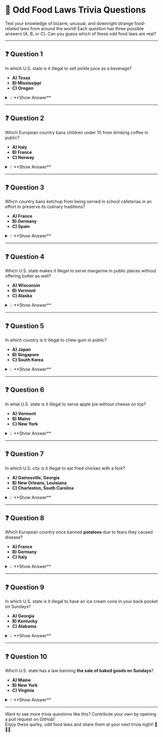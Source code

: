 # 🍕 **Odd Food Laws Trivia Questions**

Test your knowledge of bizarre, unusual, and downright strange food-related laws from around the world! Each question has three possible answers (A, B, or C). Can you guess which of these odd food laws are real?

---

## ❓ **Question 1**
In which U.S. state is it illegal to sell pickle juice as a beverage?  

- **A) Texas**  
- **B) Mississippi**  
- **C) Oregon**  

<details>
  <summary>💡 **Show Answer**</summary>
  **B) Mississippi** — It is illegal in Mississippi to sell "imitation pickle juice" as a beverage.
</details>

---

## ❓ **Question 2**
Which European country bans children under 10 from drinking coffee in public?  

- **A) Italy**  
- **B) France**  
- **C) Norway**  

<details>
  <summary>💡 **Show Answer**</summary>
  **A) Italy** — In Italy, it is socially frowned upon, but there have been local laws that prohibit children under 10 from drinking coffee in public places.
</details>

---

## ❓ **Question 3**
Which country bans ketchup from being served in school cafeterias in an effort to preserve its culinary traditions?  

- **A) France**  
- **B) Germany**  
- **C) Spain**  

<details>
  <summary>💡 **Show Answer**</summary>
  **A) France** — French schools have restrictions on ketchup to preserve traditional French cuisine for students.
</details>

---

## ❓ **Question 4**
Which U.S. state makes it illegal to serve margarine in public places without offering butter as well?  

- **A) Wisconsin**  
- **B) Vermont**  
- **C) Alaska**  

<details>
  <summary>💡 **Show Answer**</summary>
  **A) Wisconsin** — Wisconsin has strict dairy laws and at one point required that butter be served alongside margarine in public places like restaurants.
</details>

---

## ❓ **Question 5**
In which country is it illegal to chew gum in public?  

- **A) Japan**  
- **B) Singapore**  
- **C) South Korea**  

<details>
  <summary>💡 **Show Answer**</summary>
  **B) Singapore** — Singapore has a famous ban on chewing gum to keep public spaces clean.
</details>

---

## ❓ **Question 6**
In what U.S. state is it illegal to serve apple pie without cheese on top?  

- **A) Vermont**  
- **B) Maine**  
- **C) New York**  

<details>
  <summary>💡 **Show Answer**</summary>
  **A) Vermont** — Vermont has a quirky food law that requires restaurants to offer a "slice of cheddar" with apple pie if requested.
</details>

---

## ❓ **Question 7**
In which U.S. city is it illegal to eat fried chicken with a fork?  

- **A) Gainesville, Georgia**  
- **B) New Orleans, Louisiana**  
- **C) Charleston, South Carolina**  

<details>
  <summary>💡 **Show Answer**</summary>
  **A) Gainesville, Georgia** — It’s illegal to eat fried chicken with anything other than your hands in Gainesville, Georgia, as a nod to the city's self-proclaimed "Chicken Capital of the World" status.
</details>

---

## ❓ **Question 8**
Which European country once banned **potatoes** due to fears they caused disease?  

- **A) France**  
- **B) Germany**  
- **C) Italy**  

<details>
  <summary>💡 **Show Answer**</summary>
  **A) France** — In the 18th century, potatoes were believed to cause leprosy in France, leading to a temporary ban on their cultivation and consumption.
</details>

---

## ❓ **Question 9**
In which U.S. state is it illegal to have an ice cream cone in your back pocket on Sundays?  

- **A) Georgia**  
- **B) Kentucky**  
- **C) Alabama**  

<details>
  <summary>💡 **Show Answer**</summary>
  **C) Alabama** — It is illegal to carry an ice cream cone in your back pocket on Sundays in Alabama, likely to prevent horse theft, as horses might follow someone with ice cream in their pocket.
</details>

---

## ❓ **Question 10**
Which U.S. state has a law banning **the sale of baked goods on Sundays**?  

- **A) Maine**  
- **B) New York**  
- **C) Virginia**  

<details>
  <summary>💡 **Show Answer**</summary>
  **A) Maine** — At one point, Maine had a "blue law" that prohibited the sale of baked goods on Sundays, a remnant of old Puritan Sabbath rules.
</details>

---

Want to see more trivia questions like this? Contribute your own by opening a pull request on GitHub!  
Enjoy these quirky, odd food laws and share them at your next trivia night! 🍕🍟🍇